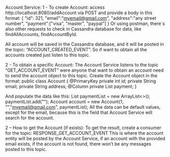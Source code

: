 Account Service:
1 - To create Account: access http://localhost:8080/addAccount via POST and provide a body in this format:
{
     "id": 321,
     "email":"myemail@gmail.com",
     "address":"any street number",
     "payment":["visa", "master", "paypal"]
}
Or using postman, there`s also other requests to check in Cassandra database for data, like findAllAccounts, findAccountById.

All account will be saved in the Cassandra database, and it will be posted in the topic: “ACCOUNT_CREATED_EVENT”.
So if want to obtain all the accounts created just listen to this topic.


2 - To obtain a specific Account:
The Account Service listens to the topic “GET_ACCOUNT_EVENT” were anyone that want to obtain an account need to send the account object to this topic.
Create the Account object in the format:
public class Account {
    @PrimaryKey
    private int id;
    private String email;
    private String address;
    @Column
    private List<String> payment;
}

And populate the data like this: 
List<String> paymentList = new ArrayList<>();
paymentList.add("");
Account account = new Account(1, "","myemail@gmail.com", paymentList);
All the data can be default values, except for the email, because this is the field that Account Service will search for the account.


2 – How to get the Account (if exists):
To get the result, create a consumer for the topic: RESPONSE_GET_ACCOUNT_EVENT
This is where the account entity will be posted by the Account Service, if an account with the provided email exists, if the account is not found, there won’t be any messages posted to this topic.
